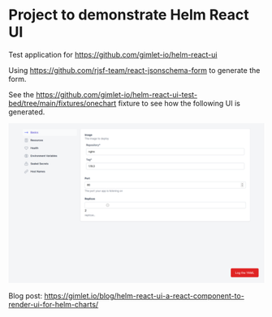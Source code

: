 # Project to demonstrate Helm React UI

Test application for https://github.com/gimlet-io/helm-react-ui

Using https://github.com/rjsf-team/react-jsonschema-form to generate the form.

See the https://github.com/gimlet-io/helm-react-ui-test-bed/tree/main/fixtures/onechart fixture to see how the following UI is generated.

![](screen.png)

Blog post: https://gimlet.io/blog/helm-react-ui-a-react-component-to-render-ui-for-helm-charts/
